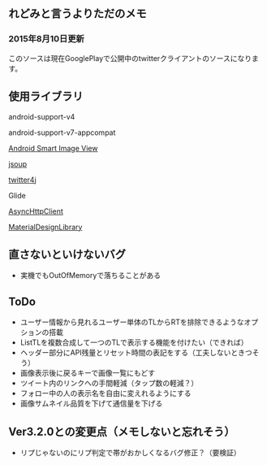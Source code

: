 ## れどみと言うよりただのメモ ##

### 2015年8月10日更新 ###
このソースは現在GooglePlayで公開中のtwitterクライアントのソースになります。

## 使用ライブラリ ##
android-support-v4  

android-support-v7-appcompat

[Android Smart Image View](http://loopj.com/android-smart-image-view/ "Android Smart Image View")  

[jsoup](http://jsoup.org/ "jsoup")  

[twitter4j](http://twitter4j.org/ja/ "twitter4j") 

Glide

[AsyncHttpClient](http://loopj.com/android-async-http/ "AsyncHttpClient")

[MaterialDesignLibrary](https://github.com/navasmdc/MaterialDesignLibrary "MaterialDesignLibrary")

## 直さないといけないバグ ##
* 実機でもOutOfMemoryで落ちることがある

## ToDo ##
* ユーザー情報から見れるユーザー単体のTLからRTを排除できるようなオプションの搭載
* ListTLを複数合成して一つのTLで表示する機能を付けたい（できれば）
* ヘッダー部分にAPI残量とリセット時間の表記をする（工夫しないときつそう）
* 画像表示後に戻るキーで画像一覧にもどす
* ツイート内のリンクへの手間軽減（タップ数の軽減？）
* フォロー中の人の表示名を自由に変えれるようにする
* 画像サムネイル品質を下げて通信量を下げる

## Ver3.2.0との変更点（メモしないと忘れそう） ##
* リプじゃないのにリプ判定で帯がおかしくなるバグ修正？（要検証）
